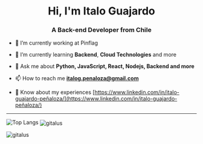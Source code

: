 <h1 align="center">Hi, I'm Italo Guajardo</h1>
<h3 align="center">A Back-end Developer from Chile</h3>

- 🔭 I’m currently working at Pinflag

- 🌱 I’m currently learning **Backend**, **Cloud Technologies** and more

- 💬 Ask me about **Python, JavaScript, React, Nodejs, Backend and more**

- 📫 How to reach me **italog.penaloza@gmail.com**

- 📄 Know about my experiences [https://www.linkedin.com/in/italo-guajardo-peñaloza/](https://www.linkedin.com/in/italo-guajardo-peñaloza/)

---

![Top Langs](https://github-readme-stats.vercel.app/api/top-langs/?username=gitalus) <img align="center" src="https://github-readme-stats.vercel.app/api?username=gitalus&show_icons=true&locale=en" alt="gitalus" />


<p><img align="center" src="https://github-readme-streak-stats.herokuapp.com/?user=gitalus&" alt="gitalus" /></p>
